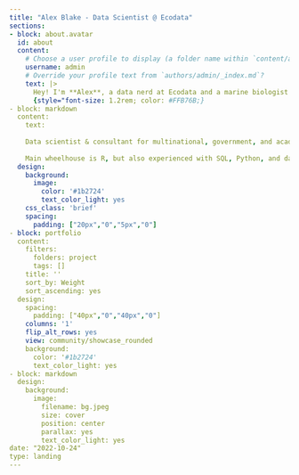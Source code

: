 ```yaml
---
title: "Alex Blake - Data Scientist @ Ecodata"
sections:
- block: about.avatar
  id: about
  content:
    # Choose a user profile to display (a folder name within `content/authors/`)
    username: admin
    # Override your profile text from `authors/admin/_index.md`?
    text: |>
      Hey! I'm **Alex**, a data nerd at Ecodata and a marine biologist in a former life. 🐟
      {style="font-size: 1.2rem; color: #FFB76B;} 
- block: markdown
  content:
    text:
    
    Data scientist & consultant for multinational, government, and academic clients in the agriculture and environmental sectors. Biology PhD leveraging years of experience in hypothesis testing and modeling to pull cool stories from messy data. Previously worked on marine zooplankton, scorpion venoms, invasive weeds, environmental policy, wetland conservation, and the UK space sector.
    
    Main wheelhouse is R, but also experienced with SQL, Python, and dabbled in a handful of other languages. I do analysis on experiments with hypothesis tests, time series, and spatial data with tools like mixed models, GAMs, and ML to name a few; and storytelling with beautiful ggplots, animations, Shiny apps, PowerBI, and websites.
  design:
    background:
      image:
        color: '#1b2724'
        text_color_light: yes
    css_class: 'brief'
    spacing:
      padding: ["20px","0","5px","0"]
- block: portfolio
  content:
    filters:
      folders: project
      tags: []
    title: ''
    sort_by: Weight
    sort_ascending: yes
  design:
    spacing:
      padding: ["40px","0","40px","0"]
    columns: '1'
    flip_alt_rows: yes
    view: community/showcase_rounded
    background:
      color: '#1b2724'
      text_color_light: yes
- block: markdown
  design:
    background:
      image:
        filename: bg.jpeg
        size: cover
        position: center
        parallax: yes
        text_color_light: yes
date: "2022-10-24"
type: landing
---
```

